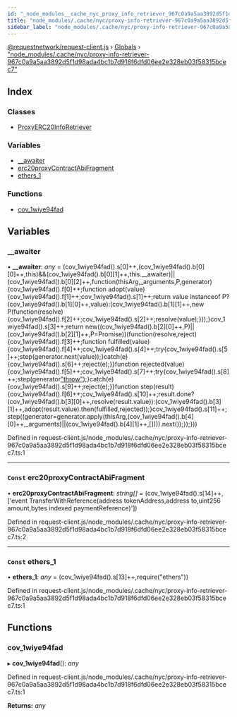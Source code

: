 ```yaml
---
id: "_node_modules__cache_nyc_proxy_info_retriever_967c0a9a5aa3892d5f1d98ada4bc1b7d918f6dfd06ee2e328eb03f58315bcec7_"
title: "node_modules/.cache/nyc/proxy-info-retriever-967c0a9a5aa3892d5f1d98ada4bc1b7d918f6dfd06ee2e328eb03f58315bcec7"
sidebar_label: "node_modules/.cache/nyc/proxy-info-retriever-967c0a9a5aa3892d5f1d98ada4bc1b7d918f6dfd06ee2e328eb03f58315bcec7"
---
```


[@requestnetwork/request-client.js](../index.md) › [Globals](../globals.md) › ["node_modules/.cache/nyc/proxy-info-retriever-967c0a9a5aa3892d5f1d98ada4bc1b7d918f6dfd06ee2e328eb03f58315bcec7"](_node_modules__cache_nyc_proxy_info_retriever_967c0a9a5aa3892d5f1d98ada4bc1b7d918f6dfd06ee2e328eb03f58315bcec7_.md)

## Index

### Classes

* [ProxyERC20InfoRetriever](../classes/_node_modules__cache_nyc_proxy_info_retriever_967c0a9a5aa3892d5f1d98ada4bc1b7d918f6dfd06ee2e328eb03f58315bcec7_.proxyerc20inforetriever.md)

### Variables

* [__awaiter](_node_modules__cache_nyc_proxy_info_retriever_967c0a9a5aa3892d5f1d98ada4bc1b7d918f6dfd06ee2e328eb03f58315bcec7_.md#__awaiter)
* [erc20proxyContractAbiFragment](_node_modules__cache_nyc_proxy_info_retriever_967c0a9a5aa3892d5f1d98ada4bc1b7d918f6dfd06ee2e328eb03f58315bcec7_.md#const-erc20proxycontractabifragment)
* [ethers_1](_node_modules__cache_nyc_proxy_info_retriever_967c0a9a5aa3892d5f1d98ada4bc1b7d918f6dfd06ee2e328eb03f58315bcec7_.md#const-ethers_1)

### Functions

* [cov_1wiye94fad](_node_modules__cache_nyc_proxy_info_retriever_967c0a9a5aa3892d5f1d98ada4bc1b7d918f6dfd06ee2e328eb03f58315bcec7_.md#cov_1wiye94fad)

## Variables

###  __awaiter

• **__awaiter**: *any* = (cov_1wiye94fad().s[0]++,(cov_1wiye94fad().b[0][0]++,this)&&(cov_1wiye94fad().b[0][1]++,this.__awaiter)||(cov_1wiye94fad().b[0][2]++,function(thisArg,_arguments,P,generator){cov_1wiye94fad().f[0]++;function adopt(value){cov_1wiye94fad().f[1]++;cov_1wiye94fad().s[1]++;return value instanceof P?(cov_1wiye94fad().b[1][0]++,value):(cov_1wiye94fad().b[1][1]++,new P(function(resolve){cov_1wiye94fad().f[2]++;cov_1wiye94fad().s[2]++;resolve(value);}));}cov_1wiye94fad().s[3]++;return new((cov_1wiye94fad().b[2][0]++,P)||(cov_1wiye94fad().b[2][1]++,P=Promise))(function(resolve,reject){cov_1wiye94fad().f[3]++;function fulfilled(value){cov_1wiye94fad().f[4]++;cov_1wiye94fad().s[4]++;try{cov_1wiye94fad().s[5]++;step(generator.next(value));}catch(e){cov_1wiye94fad().s[6]++;reject(e);}}function rejected(value){cov_1wiye94fad().f[5]++;cov_1wiye94fad().s[7]++;try{cov_1wiye94fad().s[8]++;step(generator["throw"](value));}catch(e){cov_1wiye94fad().s[9]++;reject(e);}}function step(result){cov_1wiye94fad().f[6]++;cov_1wiye94fad().s[10]++;result.done?(cov_1wiye94fad().b[3][0]++,resolve(result.value)):(cov_1wiye94fad().b[3][1]++,adopt(result.value).then(fulfilled,rejected));}cov_1wiye94fad().s[11]++;step((generator=generator.apply(thisArg,(cov_1wiye94fad().b[4][0]++,_arguments)||(cov_1wiye94fad().b[4][1]++,[]))).next());});}))

Defined in request-client.js/node_modules/.cache/nyc/proxy-info-retriever-967c0a9a5aa3892d5f1d98ada4bc1b7d918f6dfd06ee2e328eb03f58315bcec7.ts:1

___

### `Const` erc20proxyContractAbiFragment

• **erc20proxyContractAbiFragment**: *string[]* = (cov_1wiye94fad().s[14]++,['event TransferWithReference(address tokenAddress,address to,uint256 amount,bytes indexed paymentReference)'])

Defined in request-client.js/node_modules/.cache/nyc/proxy-info-retriever-967c0a9a5aa3892d5f1d98ada4bc1b7d918f6dfd06ee2e328eb03f58315bcec7.ts:2

___

### `Const` ethers_1

• **ethers_1**: *any* = (cov_1wiye94fad().s[13]++,require("ethers"))

Defined in request-client.js/node_modules/.cache/nyc/proxy-info-retriever-967c0a9a5aa3892d5f1d98ada4bc1b7d918f6dfd06ee2e328eb03f58315bcec7.ts:1

## Functions

###  cov_1wiye94fad

▸ **cov_1wiye94fad**(): *any*

Defined in request-client.js/node_modules/.cache/nyc/proxy-info-retriever-967c0a9a5aa3892d5f1d98ada4bc1b7d918f6dfd06ee2e328eb03f58315bcec7.ts:1

**Returns:** *any*

